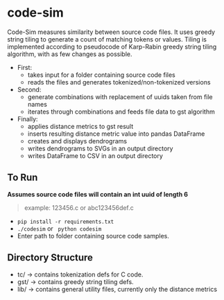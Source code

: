 # code-sim


Code-Sim measures similarity between source code files. It uses greedy string
tiling to generate a count of matching tokens or values.
Tiling is implemented according to pseudocode of Karp-Rabin greedy string tiling algorithm, with as few changes as possible.

* First:
    * takes input for a folder containing source code files
    * reads the files and generates tokenized/non-tokenized versions
* Second:
    * generate combinations with replacement of uuids taken from file names
    * iterates through combinations and feeds file data to gst algorithm
* Finally:
    * applies distance metrics to gst result
    * inserts resulting distance metric value into pandas DataFrame
    * creates and displays dendrograms
    * writes dendrograms to SVGs in an output directory
    * writes DataFrame to CSV in an output directory


## To Run

**Assumes source code files will contain an int uuid of length 6**
> example: 123456.c or abc123456def.c

- ``` pip install -r requirements.txt ```
- ``` ./codesim ``` or ``` python codesim```
- Enter path to folder containing source code samples.



## Directory Structure

* tc/ -> contains tokenization defs for C code.
* gst/ -> contains greedy string tiling defs.
* lib/ -> contains general utility files, currently only the distance metrics

